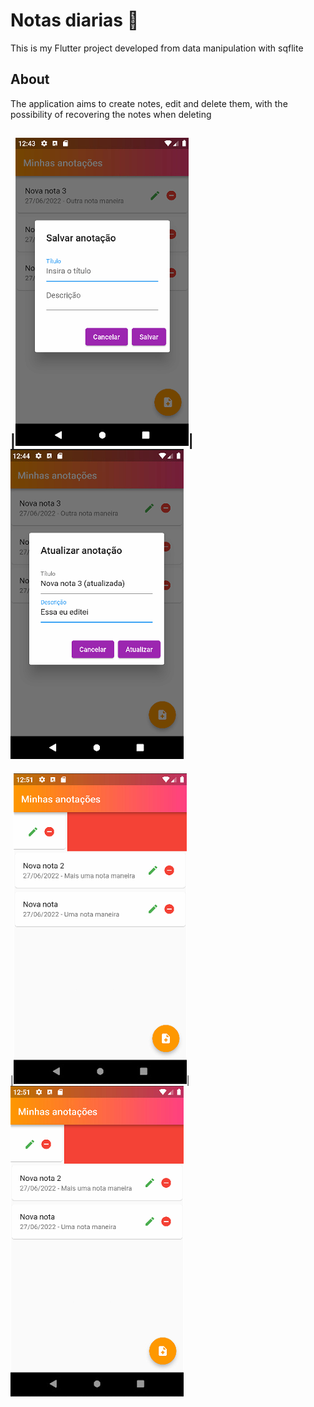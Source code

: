 # Notas diarias 📝

This is my Flutter project developed from data manipulation with sqflite

## About

The application aims to create notes, edit and delete them, with the possibility of recovering the notes when deleting

|![First Image](lib/images/ss1.png)|![Second Image](lib/images/ss2.png)
----------------------------------------------------------------------
|![Third Image](lib/images/ss3.png)|![fourth Image](lib/images/ss3.png)


